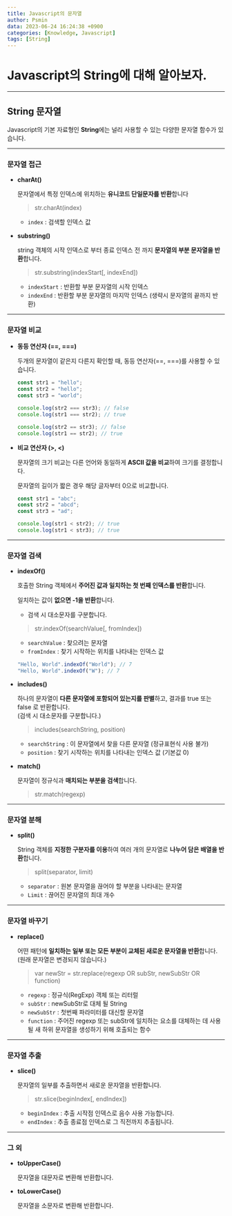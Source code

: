 ```yaml
---
title: Javascript의 문자열
author: Psmin
data: 2023-06-24 16:24:38 +0900
categories: [Knowledge, Javascript]
tags: [String]
---
```


# Javascript의 String에 대해 알아보자.

---

## String 문자열

Javascript의 기본 자료형인 **String**에는 널리 사용할 수 있는 다양한 문자열 함수가 있습니다.

---

### 문자열 접근

- **charAt()**

  문자열에서 특정 인덱스에 위치하는 **유니코드 단일문자를 반환**합니다

  > str.charAt(index)

  - `index` : 검색할 인덱스 값

- **substring()**

  string 객체의 시작 인덱스로 부터 종료 인덱스 전 까지 **문자열의 부분 문자열을 반환**합니다.

  > str.substring(indexStart[, indexEnd])

  - `indexStart` : 반환할 부분 문자열의 시작 인덱스
  - `indexEnd` : 반환할 부분 문자열의 마지막 인덱스 (생략시 문자열의 끝까지 반환)

---

### 문자열 비교

- **동등 연산자 (==, ===)**

  두개의 문자열이 같은지 다른지 확인할 때, 동등 연산자(==, ===)를 사용할 수 있습니다.

  ```js
  const str1 = "hello";
  const str2 = "hello";
  const str3 = "world";

  console.log(str2 === str3); // false
  console.log(str1 === str2); // true

  console.log(str2 == str3); // false
  console.log(str1 == str2); // true
  ```

- **비교 연산자 (>, <)**

  문자열의 크기 비교는 다른 언어와 동일하게 **ASCII 값을 비교**하여 크기를 결정합니다.

  문자열의 길이가 짧은 경우 해당 글자부터 0으로 비교합니다.

  ```js
  const str1 = "abc";
  const str2 = "abcd";
  const str3 = "ad";

  console.log(str1 < str2); // true
  console.log(str1 < str3); // true
  ```

---

### 문자열 검색

- **indexOf()**

  호출한 String 객체에서 **주어진 값과 일치하는 첫 번째 인덱스를 반환**합니다.

  일치하는 값이 **없으면 -1을 반환**합니다.

  - 검색 시 대소문자를 구분합니다.

  > str.indexOf(searchValue[, fromIndex])

  - `searchValue` : 찾으려는 문자열
  - `fromIndex` : 찾기 시작하는 위치를 나타내는 인덱스 값

  ```js
  "Hello, World".indexOf("World"); // 7
  "Hello, World".indexOf("W"); // 7
  ```

- **includes()**

  하나의 문자열이 **다른 문자열에 포함되어 있는지를 판별**하고, 결과를 true 또는 false 로 반환합니다.  
  (검색 시 대소문자를 구분합니다.)

  > includes(searchString, position)

  - `searchString` : 이 문자열에서 찾을 다른 문자열 (정규표현식 사용 불가)
  - `position` : 찾기 시작하는 위치를 나타내는 인덱스 값 (기본값 0)

- **match()**

  문자열이 정규식과 **매치되는 부분을 검색**합니다.

  > str.match(regexp)

---

### 문자열 분해

- **split()**

  String 객체를 **지정한 구분자를 이용**하여 여러 개의 문자열로 **나누어 담은 배열을 반환**합니다.

  > split(separator, limit)

  - `separator` : 원본 문자열을 끊어야 할 부분을 나타내는 문자열
  - `Limit` : 끊어진 문자열의 최대 개수

---

### 문자열 바꾸기

- **replace()**

  어떤 패턴에 **일치하는 일부 또는 모든 부분이 교체된 새로운 문자열을 반환**합니다.  
  (원래 문자열은 변경되지 않습니다.)

  > var newStr = str.replace(regexp OR subStr, newSubStr OR function)

  - `regexp` : 정규식(RegExp) 객체 또는 리터럴
  - `subStr` : newSubStr로 대체 될 String
  - `newSubStr` : 첫번째 파라미터를 대신할 문자열
  - `function` : 주어진 regexp 또는 subStr에 일치하는 요소를 대체하는 데 사용될 새 하위 문자열을 생성하기 위해 호출되는 함수

---

### 문자열 추출

- **slice()**

  문자열의 일부를 추출하면서 새로운 문자열을 반환합니다.

  > str.slice(beginIndex[, endIndex])

  - `beginIndex` : 추출 시작점 인덱스로 음수 사용 가능합니다.
  - `endIndex` : 추출 종료점 인덱스로 그 직전까지 추출됩니다.

---

### 그 외

- **toUpperCase()**

  문자열을 대문자로 변환해 반환합니다.

- **toLowerCase()**

  문자열을 소문자로 변환해 반환합니다.
